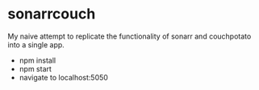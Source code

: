 # sonarrcouch
My naive attempt to replicate the functionality of sonarr and couchpotato into a single app.

* npm install
* npm start
* navigate to localhost:5050
